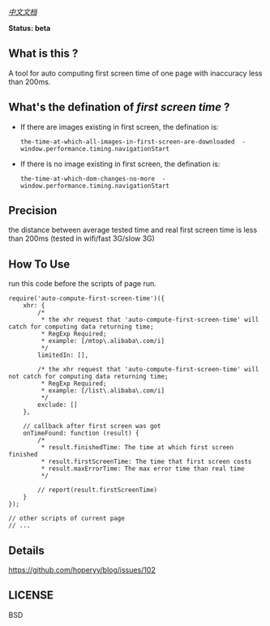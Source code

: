 *[中文文档](./README_zh.md)*

**Status: beta**

## What is this ?

A tool for auto computing first screen time of one page with inaccuracy less than 200ms.

## What's the defination of *first screen time* ?

+   If there are images existing in first screen, the defination is: 

    ```
    the-time-at-which-all-images-in-first-screen-are-downloaded  -  window.performance.timing.navigationStart
    ```

+   If there is no image existing in first screen, the defination is:

    ```
    the-time-at-which-dom-changes-no-more  -  window.performance.timing.navigationStart
    ```

## Precision

the distance between average tested time and real first screen time is less than 200ms (tested in wifi/fast 3G/slow 3G)

## How To Use

run this code before the scripts of page run.

```
require('auto-compute-first-screen-time')({
    xhr: {
        /*
         * the xhr request that 'auto-compute-first-screen-time' will catch for computing data returning time;
         * RegExp Required;
         * example: [/mtop\.alibaba\.com/i]
         */
        limitedIn: [],

        /* the xhr request that 'auto-compute-first-screen-time' will not catch for computing data returning time;
         * RegExp Required;
         * example: [/list\.alibaba\.com/i]
         */
        exclude: []
    },

    // callback after first screen was got
    onTimeFound: function (result) {
        /* 
         * result.finishedTime: The time at which first screen finished
         * result.firstScreenTime: The time that first screen costs
         * result.maxErrorTime: The max error time than real time
         */

        // report(result.firstScreenTime)
    }
});

// other scripts of current page
// ...
```

## Details

https://github.com/hoperyy/blog/issues/102

## LICENSE

BSD